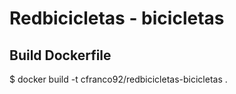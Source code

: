 # Redbicicletas - bicicletas

## Build Dockerfile
$ docker build -t cfranco92/redbicicletas-bicicletas .